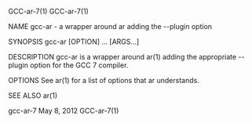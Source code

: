 GCC-ar-7(1)                                                                                                                                                                   GCC-ar-7(1)

NAME
       gcc-ar - a wrapper around ar adding the --plugin option

SYNOPSIS
       gcc-ar [OPTION] ... [ARGS...]

DESCRIPTION
       gcc-ar is a wrapper around ar(1) adding the appropriate --plugin option for the GCC 7 compiler.

OPTIONS
       See ar(1) for a list of options that ar understands.

SEE ALSO
       ar(1)

gcc-ar-7                                                                               May 8, 2012                                                                            GCC-ar-7(1)
